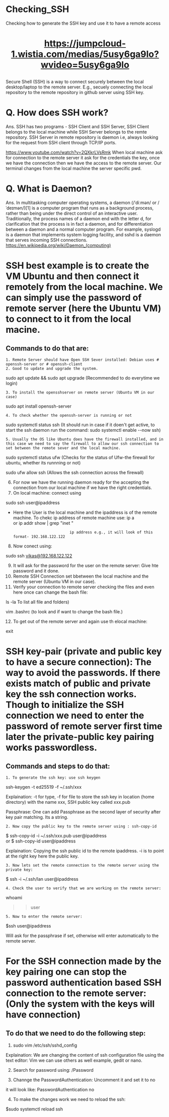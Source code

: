 # Checking_SSH
Checking how to generate the SSH key and use it to have a remote access

# <p align="center"><https://jumpcloud-1.wistia.com/medias/5usy6ga9lo?wvideo=5usy6ga9lo>

Secure Shell (SSH) is a way to connect securely between the local desktop/laptop to the remote server. E.g., secuely connecting the local repository to the remote repository in github server using SSH key. 
  
# Q. How does SSH work?
Ans. SSH has two programs - SSH Client and SSH Server, SSH Client belongs to the local machine while SSH Server belongs to the remte repository. SSH Server in remote repository is daemon i.e, always looking for the request from SSH client through TCP/IP ports. 
  
https://www.youtube.com/watch?v=2QXkrLVsRmk  When local machine ask for connection to the remote server it ask for the credentials the key, once we have the connection then we have the access to the remote server. Our terminal changes from the local machine the server specific pwd. 
  

# Q. What is Daemon?
Ans. In multitasking computer operating systems, a daemon (/ˈdiːmən/ or /ˈdeɪmən/)[1] is a computer program that runs as a background process, rather than being under the direct control of an interactive user. Traditionally, the process names of a daemon end with the letter d, for clarification that the process is in fact a daemon, and for differentiation between a daemon and a normal computer program. For example, syslogd is a daemon that implements system logging facility, and sshd is a daemon that serves incoming SSH connections. https://en.wikipedia.org/wiki/Daemon_(computing)
 
  
# SSH best example is to create the VM Ubuntu and then connect it remotely from the local machine. We can simply use the password of remote server (here the Ubuntu VM) to connect to it from the local macine. 
  ## Commands to do that are: 
    1. Remote Server should have Open SSH Sever installed: Debian uses # openssh-server or # openssh-client  
    2. Good to update and upgrade the system.
  sudo apt update && sudo apt upgrade (Recommended to do everytime we login) 
  
    3. To install the opensshserver on remote server (Ubuntu VM in our case) 
  sudo apt install openssh-server
  
    4. To check whether the openssh-server is running or not
  sudo systemctl status ssh       (It should run in case if it doen't get active, to start the ssh daemon run the command: sudo systemctl enable --now ssh) 
  
    5. Usually the OS like Ubuntu does have the firewall installed, and in this case we need to say the firewall to allow our ssh connection to set between the remote sever and the local machine. 
  
  sudo systemctl status ufw         (Checks for the status of Ufw-the firewall for ubuntu, whether its runnning or not)
  
  sudo ufw allow ssh                (Allows the ssh connection across the firewall)
  
   6. For now we have the running daemon ready for the accepting the connection from our local machine if we have the right credentials. 
   7. On local machine: connect using 
  
  sudo ssh user@ipaddress    
  
  - Here the User is the local machine and the ipaddress is of the remote machine. To chekc ip address of remote machine use: 
  ip a   
 or 
  ip addr show | grep "inet "
  
                                 ip address e.g., it will look of this format- 192.168.122.122 
  
   8. Now conect using:
  
  sudo ssh vikas@192.168.122.122
  
   9. It will ask for the password for the user on the remote server:  Give hte password and it done. 
   10. Remote SSH Connection set bbetween the local machine and the remote server (Ubuntu VM in our case). 
   11. Verify your connection to remote server checking the files and even here once can change the bash file:
 
  ls -la To list all file and folders)
 
  vim .bashrc (to look and if want to change the bash file.)
  
   12. To get out of the remote server and again use th elocal machine:
  
  exit
  
  
# SSH key-pair (private and public key to have a secure connection): The way to avoid the passwords. If there exists match of public and private key the ssh connection works. Though to initialize the SSH connection we need to enter the password of remote server first time later the private-public key pairing works passwordless.  
 
  ## Commands and steps to do that:
  
    1. To generate the ssh key: use ssh keygen
  ssh-keygen -t ed25519 -f ~/.ssh/xxx      
  
  Explaination:  -t for type, -f for file to store the ssh key in location (home directory) with the name xxx, SSH public key called xxx.pub
  
  Passphrase: One can add Passphrase as the second layer of security after key pair matching. Its a string. 
  
    2. Now copy the public key to the remote server using : ssh-copy-id
  $ ssh-copy-id -i ~/.ssh/xxx.pub user@ipaddress   
  or 
  $ ssh-copy-id user@ipaddress
   
  Explaination: Copying the ssh public id to the remote ipaddress. -i is to point at the right key here the public key.
  
    3. Now lets set the remote connection to the remote server using the private key:
  $ ssh -i ~/.ssh/lan user@ipaddress
  
    4. Check the user to verify that we are working on the remote server:
  whoami
>> user
  
    5. Now to enter the remote server:
  $ssh user@ipaddress 
  
  Will ask for the passphrase if set, otherwise will enter automatically to the remote server. 
  
 
 # For the SSH connection made by the key pairing one can stop the password authentication based SSH connection to the remote server: (Only the system with the keys will have connection)
  ## To do that we need to do the following step: 
  
  1. sudo vim /etc/ssh/sshd_config   
  
  Explaination: We are changing the content of ssh configuration file using the text editor: Vim we can use others as well example, gedit or nano. 
  
  2. Search for password using: 
  /Password
  
  3. Channge the PasswordAuthentication:
  Uncomment it and set it to no
  
 it will look like: PasswordAuthentication no
  
  4. To make the changes work we need to reload the ssh:
  
 $sudo systemctl reload ssh
   
  
